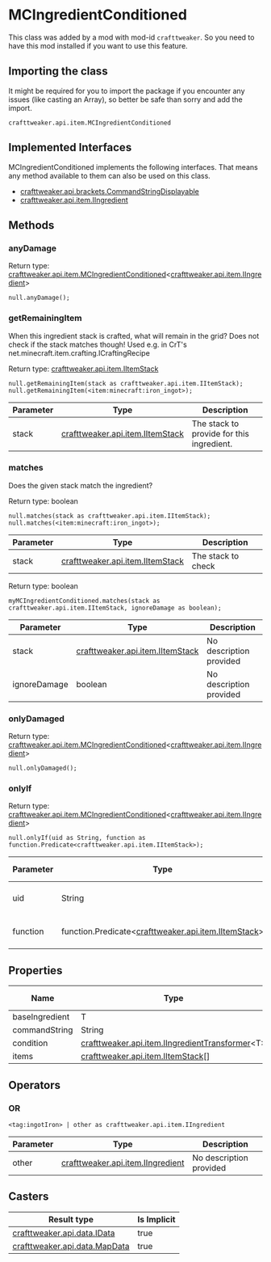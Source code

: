 # MCIngredientConditioned

This class was added by a mod with mod-id `crafttweaker`. So you need to have this mod installed if you want to use this feature.

## Importing the class
It might be required for you to import the package if you encounter any issues (like casting an Array), so better be safe than sorry and add the import.  
```zenscript
crafttweaker.api.item.MCIngredientConditioned
```

## Implemented Interfaces
MCIngredientConditioned implements the following interfaces. That means any method available to them can also be used on this class.  
- [crafttweaker.api.brackets.CommandStringDisplayable](/vanilla/api/brackets/CommandStringDisplayable)
- [crafttweaker.api.item.IIngredient](/vanilla/api/items/IIngredient)

## Methods
### anyDamage

Return type: [crafttweaker.api.item.MCIngredientConditioned](/vanilla/api/items/MCIngredientConditioned)&lt;[crafttweaker.api.item.IIngredient](/vanilla/api/items/IIngredient)&gt;

```zenscript
null.anyDamage();
```

### getRemainingItem

When this ingredient stack is crafted, what will remain in the grid?
 Does not check if the stack matches though!
 Used e.g. in CrT's net.minecraft.item.crafting.ICraftingRecipe

Return type: [crafttweaker.api.item.IItemStack](/vanilla/api/items/IItemStack)

```zenscript
null.getRemainingItem(stack as crafttweaker.api.item.IItemStack);
null.getRemainingItem(<item:minecraft:iron_ingot>);
```

| Parameter | Type | Description |
|-----------|------|-------------|
| stack | [crafttweaker.api.item.IItemStack](/vanilla/api/items/IItemStack) | The stack to provide for this ingredient. |


### matches

Does the given stack match the ingredient?

Return type: boolean

```zenscript
null.matches(stack as crafttweaker.api.item.IItemStack);
null.matches(<item:minecraft:iron_ingot>);
```

| Parameter | Type | Description |
|-----------|------|-------------|
| stack | [crafttweaker.api.item.IItemStack](/vanilla/api/items/IItemStack) | The stack to check |



Return type: boolean

```zenscript
myMCIngredientConditioned.matches(stack as crafttweaker.api.item.IItemStack, ignoreDamage as boolean);
```

| Parameter | Type | Description |
|-----------|------|-------------|
| stack | [crafttweaker.api.item.IItemStack](/vanilla/api/items/IItemStack) | No description provided |
| ignoreDamage | boolean | No description provided |


### onlyDamaged

Return type: [crafttweaker.api.item.MCIngredientConditioned](/vanilla/api/items/MCIngredientConditioned)&lt;[crafttweaker.api.item.IIngredient](/vanilla/api/items/IIngredient)&gt;

```zenscript
null.onlyDamaged();
```

### onlyIf

Return type: [crafttweaker.api.item.MCIngredientConditioned](/vanilla/api/items/MCIngredientConditioned)&lt;[crafttweaker.api.item.IIngredient](/vanilla/api/items/IIngredient)&gt;

```zenscript
null.onlyIf(uid as String, function as function.Predicate<crafttweaker.api.item.IItemStack>);
```

| Parameter | Type | Description | IsOptional | Default Value |
|-----------|------|-------------|------------|---------------|
| uid | String | No description provided | false | `null` |
| function | function.Predicate&lt;[crafttweaker.api.item.IItemStack](/vanilla/api/items/IItemStack)&gt; | No description provided | true | `null` |



## Properties

| Name | Type | Has Getter | Has Setter |
|------|------|------------|------------|
| baseIngredient | T | true | false |
| commandString | String | true | false |
| condition | [crafttweaker.api.item.IIngredientTransformer](/vanilla/api/items/IIngredientTransformer)&lt;T&gt; | true | false |
| items | [crafttweaker.api.item.IItemStack](/vanilla/api/items/IItemStack)[] | true | false |

## Operators
### OR

```zenscript
<tag:ingotIron> | other as crafttweaker.api.item.IIngredient
```

| Parameter | Type | Description |
|-----------|------|-------------|
| other | [crafttweaker.api.item.IIngredient](/vanilla/api/items/IIngredient) | No description provided |

## Casters

| Result type | Is Implicit |
|-------------|-------------|
| [crafttweaker.api.data.IData](/vanilla/api/data/IData) | true |
| [crafttweaker.api.data.MapData](/vanilla/api/data/MapData) | true |

